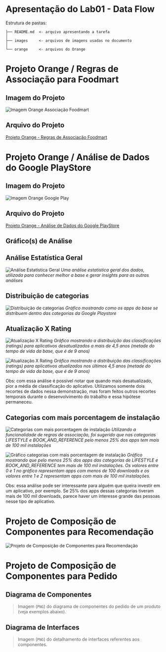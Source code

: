 # Apresentação do Lab01 - Data Flow

Estrutura de pastas:

~~~
├── README.md  <- arquivo apresentando a tarefa
│
├── images     <- arquivos de imagens usadas no documento
│
└── orange     <- arquivos do Orange
~~~

# Projeto Orange / Regras de Associação para Foodmart

## Imagem do Projeto

![Imagem Orange Associação Foodmart](images/Regras_Associacao_Foodmart.png)

## Arquivo do Projeto

[Projeto Orange - Regras de Associação Foodmart](orange/foodmart/foodmart.ows)

# Projeto Orange / Análise de Dados do Google PlayStore

## Imagem do Projeto

![Imagem Orange Google Play](images/GooglePlay_Analise.png)

## Arquivo do Projeto

[Projeto Orange - Análise de Dados do Google PlayStore](orange/google-playstore/google-playstore-preparation.ows)

## Gráfico(s) de Análise

## Análise Estatística Geral

![Análise Estatística Geral](images/GooglePlay_Grafico_Analise_Geral.png)
*Uma análise estatística geral dos dados, utilizada para conhecer melhor a base e gerar insights para as outras análises*

## Distribuição de categorias

![Distribuição de categorias](images/GooglePlay_Grafico_Distribuicao_Categorias.png)
*Gráfico mostrando como os apps da base se distribuem dentro das categorias da Google Playstore*

## Atualização X Rating

![Atualização X Rating](images/GooglePlay_Grafico_Classificacao_Apps_Desatualizados.png)
*Gráfico mostrando a distribuição das classificações (ratings) para aplicativos desatualizados a mais de 4,5 anos (metade do tempo de vida da base, que é de 9 anos)*

![Atualização X Rating](images/GooglePlay_Grafico_Classificacao_Apps_Atualizados.png)
*Gráfico mostrando a distribuição das classificações (ratings) para aplicativos atualizados nos últimos 4,5 anos (metade do tempo de vida da base, que é de 9 anos)*

Obs: com essa análise é possível notar que quando mais desatualizado, pior a média de classificação do aplicativo. Utilizamos somente dois recortes de dados nessa demonstração, mas foram feitos outros recortes temporais durante o desenvolvimento do trabalho e essa hipótese permaneceu.

## Categorias com mais porcentagem de instalação

![Categorias com mais porcentagem de instalação](images/GooglePlay_Grafico_Regras_Categoria_Downloads.png)
*Utilizando a funcionalidade de regras de associação, foi sugerido que nas categorias LIFESTYLE e BOOK_AND_REFERENCE pelo menos 25% dos apps tem mais de 100 mil instalações*

![Gráfico categorias com mais porcentagem de instalação](images/GooglePlay_Grafico_Categoria_Downloads.png)
*Gráfico mostrando que pelo menos 25% dos apps das categorias de LIFESTYLE e BOOK_AND_REFERENCE tem mais de 100 mil instalações. Os valores entre 0 e 1 no gráfico representam apps com menos de 100 downloads e os valores entre 1 e 2 representam apps com mais de 100 mil instalações.*

Obs: essa análise pode ser interessante para alguém que queira investir em um aplicativo, por exemplo. Se 25% dos apps dessas categorias tiveram mais de 100 mil downloads, parece haver um interesse grande das pessoas nesse tipo de aplicativo.


# Projeto de Composição de Componentes para Recomendação

![Projeto de Composição de Componentes para Recomendação](images/Lab_INF331_1.png)

# Projeto de Composição de Componentes para Pedido

## Diagrama de Componentes

> Imagem (`PNG`) do diagrama de componentes do pedido de um produto (veja exemplos abaixo).

## Diagrama de Interfaces

> Imagem (`PNG`) do detalhamento de interfaces referentes aos componentes.
